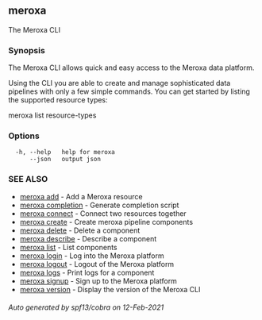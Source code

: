 ## meroxa

The Meroxa CLI

### Synopsis

The Meroxa CLI allows quick and easy access to the Meroxa data platform.

Using the CLI you are able to create and manage sophisticated data pipelines
with only a few simple commands. You can get started by listing the supported
resource types:

meroxa list resource-types

### Options

```
  -h, --help   help for meroxa
      --json   output json
```

### SEE ALSO

* [meroxa add](meroxa_add.md)	 - Add a Meroxa resource
* [meroxa completion](meroxa_completion.md)	 - Generate completion script
* [meroxa connect](meroxa_connect.md)	 - Connect two resources together
* [meroxa create](meroxa_create.md)	 - Create meroxa pipeline components
* [meroxa delete](meroxa_delete.md)	 - Delete a component
* [meroxa describe](meroxa_describe.md)	 - Describe a component
* [meroxa list](meroxa_list.md)	 - List components
* [meroxa login](meroxa_login.md)	 - Log into the Meroxa platform
* [meroxa logout](meroxa_logout.md)	 - Logout of the Meroxa platform
* [meroxa logs](meroxa_logs.md)	 - Print logs for a component
* [meroxa signup](meroxa_signup.md)	 - Sign up to the Meroxa platform
* [meroxa version](meroxa_version.md)	 - Display the version of the Meroxa CLI

###### Auto generated by spf13/cobra on 12-Feb-2021
